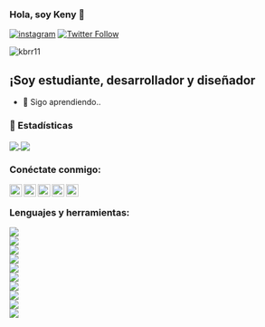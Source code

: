 ### Hola, soy Keny 👋

[![instagram](https://img.shields.io/badge/Follow%20%40ramirezkeny%20-2.K-red?style=for-the-badge&logo=instagram)](https://www.instagram.com/ramirezkeny/)
[![Twitter Follow](https://img.shields.io/twitter/follow/KenyRamirez10?color=1DA1F2&logo=twitter&style=for-the-badge)](https://twitter.com/intent/follow?original_referer=https%3A%2F%2Fgithub.com%2FKenyRamirez10r&screen_name=KenyRamirez10)
<p align="left"> <img src="https://komarev.com/ghpvc/?username=kbrr11&label=Profile%20views&color=0e75b6&style=flat"alt="kbrr11" /> </p>

## ¡Soy estudiante, desarrollador y diseñador

- 🌱 Sigo aprendiendo..



### 📕 Estadísticas

<a href="https://github.com/anuraghazra/github-readme-stats">
  <img align="center" src="https://github-readme-stats.vercel.app/api?username=KBRR11&count_private=true&show_icons=true&theme=tokyonight"/>
</a>
<a href="https://github.com/anuraghazra/github-readme-stats">
  <img align="center" src="https://github-readme-stats.vercel.app/api/top-langs/?username=KBRR11&layout=compact&langs_count=8&theme=tokyonight" />
</a>


### Conéctate conmigo:

[<img align = "left" alt = "codeSTACKr | YouTube" width = "22px" src = "https://cdn.jsdelivr.net/npm/simple-icons@v3/icons/pinterest.svg" />][pinterest]
[<img align = "left" alt = "codeSTACKr | Twitter" width = "22px" src = "https://cdn.jsdelivr.net/npm/simple-icons@v3/icons/twitter.svg" />][twitter]
[<img align = "left" alt = "codeSTACKr | LinkedIn" width = "22px" src = "https://cdn.jsdelivr.net/npm/simple-icons@v3/icons/facebook.svg" />][facebook]
[<img align = "left" alt = "codeSTACKr | Instagram" width = "22px" src = "https://cdn.jsdelivr.net/npm/simple-icons@v3/icons/instagram.svg" />][instagram]
[<img align = "left" alt = "codeSTACKr.com" width = "22px" src = "https://cdn.jsdelivr.net/npm/simple-icons@v3/icons/whatsapp.svg" />][whatsapp]

<br />

### Lenguajes y herramientas:
<div align="left">
    <img src="https://skillicons.dev/icons?i=html,css,sass,bootstrap,tailwind,materialui" /><br>
    <img src="https://skillicons.dev/icons?i=js,ts,dart,python,java,golang" /><br>
    <img src="https://skillicons.dev/icons?i=angular,astro,flutter,kotlin,swift,next" /><br>
    <img src="https://skillicons.dev/icons?i=nodejs,nestjs,express,jest,spring,flask,fastapi" /><br>
    <img src="https://skillicons.dev/icons?i=github,gitlab,bitbucket,git,docker,kubernetes,nginx,redhat,rabbitmq,githubactions,grafana" /><br>
    <img src="https://skillicons.dev/icons?i=mysql,postgresql,dynamodb,mongo,sequelize,supabase,redis,graphql" /><br>
    <img src="https://skillicons.dev/icons?i=vscode,eclipse,idea,androidstudio,postman,powershell" /><br>
    <img src="https://skillicons.dev/icons?i=aws,gcp,heroku,firebase" /><br>
    <img src="https://skillicons.dev/icons?i=figma,xd,ps,ai" /><br>
    <img src="https://skillicons.dev/icons?i=linux,windows,apple" /><br>
</div>

<br />
<br />

[whatsapp]: https://api.whatsapp.com/send?phone=+593989819919&text=Hola%20Keny,%20vi%20tu%20perfil%20de%20GitHub,%20necesito%20de%20tu%20ayuda.
[twitter]: https://twitter.com/KenyRamirez10
[youtube]: https://youtube.com/codeSTACKr
[Instagram]: https://www.instagram.com/ramirezkeny/
[pinterest]: https://www.pinterest.es/anatoprami/_saved/
[facebook]: https://www.facebook.com/keny.ramirez.948/
[webpage]: https://github.com/KBRR11/Presentation
